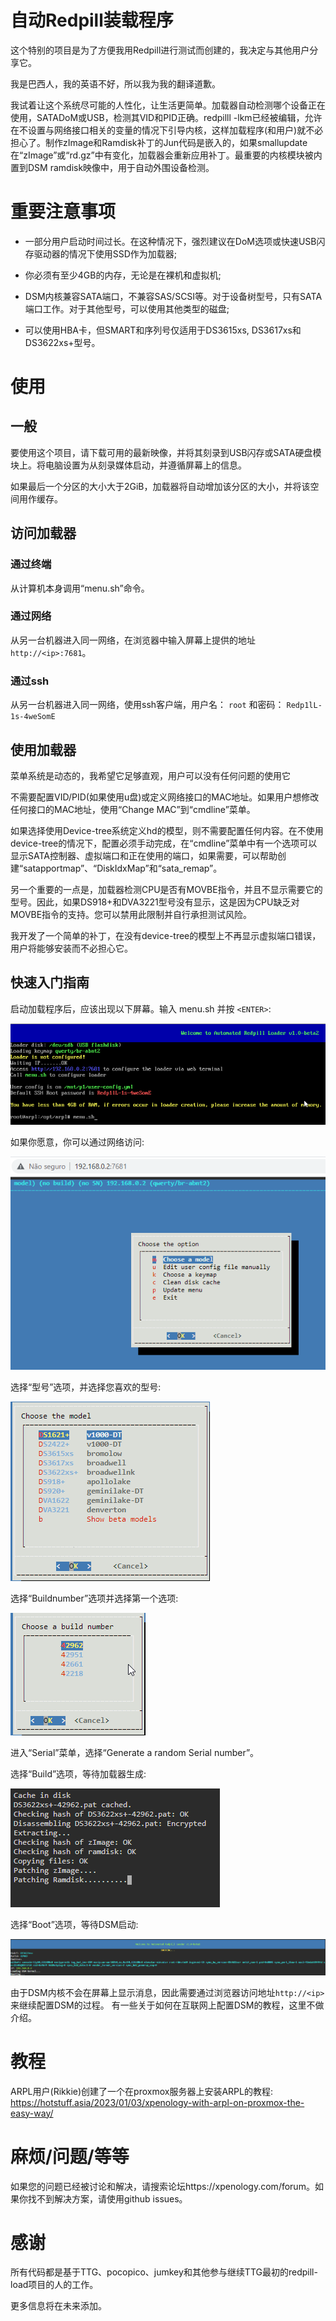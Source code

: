 # 自动Redpill装载程序

这个特别的项目是为了方便我用Redpill进行测试而创建的，我决定与其他用户分享它。

我是巴西人，我的英语不好，所以我为我的翻译道歉。

我试着让这个系统尽可能的人性化，让生活更简单。加载器自动检测哪个设备正在使用，SATADoM或USB，检测其VID和PID正确。redpilll -lkm已经被编辑，允许在不设置与网络接口相关的变量的情况下引导内核，这样加载程序(和用户)就不必担心了。制作zImage和Ramdisk补丁的Jun代码是嵌入的，如果smallupdate在“zImage”或“rd.gz”中有变化，加载器会重新应用补丁。最重要的内核模块被内置到DSM ramdisk映像中，用于自动外围设备检测。

# 重要注意事项

 - 一部分用户启动时间过长。在这种情况下，强烈建议在DoM选项或快速USB闪存驱动器的情况下使用SSD作为加载器;

 - 你必须有至少4GB的内存，无论是在裸机和虚拟机;

 - DSM内核兼容SATA端口，不兼容SAS/SCSI等。对于设备树型号，只有SATA端口工作。对于其他型号，可以使用其他类型的磁盘;

 - 可以使用HBA卡，但SMART和序列号仅适用于DS3615xs, DS3617xs和DS3622xs+型号。

# 使用

## 一般

要使用这个项目，请下载可用的最新映像，并将其刻录到USB闪存或SATA硬盘模块上。将电脑设置为从刻录媒体启动，并遵循屏幕上的信息。

如果最后一个分区的大小大于2GiB，加载器将自动增加该分区的大小，并将该空间用作缓存。

## 访问加载器

### 通过终端

从计算机本身调用“menu.sh”命令。

### 通过网络

从另一台机器进入同一网络，在浏览器中输入屏幕上提供的地址`http://<ip>:7681`。

### 通过ssh

从另一台机器进入同一网络，使用ssh客户端，用户名： `root` 和密码： `Redp1lL-1s-4weSomE`

## 使用加载器

菜单系统是动态的，我希望它足够直观，用户可以没有任何问题的使用它

不需要配置VID/PID(如果使用u盘)或定义网络接口的MAC地址。如果用户想修改任何接口的MAC地址，使用“Change MAC”到“cmdline”菜单。

如果选择使用Device-tree系统定义hd的模型，则不需要配置任何内容。在不使用device-tree的情况下，配置必须手动完成，在“cmdline”菜单中有一个选项可以显示SATA控制器、虚拟端口和正在使用的端口，如果需要，可以帮助创建“satapportmap”、“DiskIdxMap”和“sata_remap”。

另一个重要的一点是，加载器检测CPU是否有MOVBE指令，并且不显示需要它的型号。因此，如果DS918+和DVA3221型号没有显示，这是因为CPU缺乏对MOVBE指令的支持。您可以禁用此限制并自行承担测试风险。

我开发了一个简单的补丁，在没有device-tree的模型上不再显示虚拟端口错误，用户将能够安装而不必担心它。

## 快速入门指南

启动加载程序后，应该出现以下屏幕。输入 menu.sh 并按 `<ENTER>`:

![](doc/first-screen.png)

如果你愿意，你可以通过网络访问:

![](doc/ttyd.png)

选择“型号”选项，并选择您喜欢的型号:

![](doc/model.png)

选择“Buildnumber”选项并选择第一个选项:

![](doc/buildnumber.png)

进入“Serial”菜单，选择“Generate a random Serial number”。

选择“Build”选项，等待加载器生成:

![](doc/making.png)

选择“Boot”选项，等待DSM启动:

![](doc/DSM%20boot.png)

由于DSM内核不会在屏幕上显示消息，因此需要通过浏览器访问地址`http://<ip>`来继续配置DSM的过程。
有一些关于如何在互联网上配置DSM的教程，这里不做介绍。

# 教程

ARPL用户(Rikkie)创建了一个在proxmox服务器上安装ARPL的教程:
https://hotstuff.asia/2023/01/03/xpenology-with-arpl-on-proxmox-the-easy-way/

# 麻烦/问题/等等

如果您的问题已经被讨论和解决，请搜索论坛https://xpenology.com/forum。如果你找不到解决方案，请使用github issues。

# 感谢

所有代码都是基于TTG、pocopico、jumkey和其他参与继续TTG最初的redpill-load项目的人的工作。

更多信息将在未来添加。
